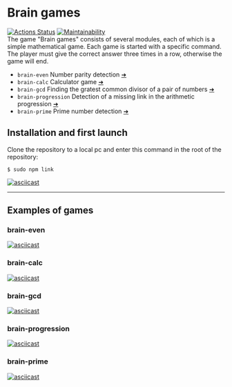 
Brain games
========================


[![Actions Status](https://github.com/moxa-rumin/frontend-project-44/workflows/hexlet-check/badge.svg)](https://github.com/moxa-rumin/frontend-project-44/actions)
[![Maintainability](https://api.codeclimate.com/v1/badges/a99a88d28ad37a79dbf6/maintainability)](https://codeclimate.com/github/codeclimate/codeclimate/maintainability)
<br>
The game "Brain games" consists of several modules, each of which is a simple mathematical game.
Each game is started with a specific command. The player must give the correct answer three times in a row, otherwise the game will end.

* `brain-even` Number parity detection [➜](#brain-even)
* `brain-calc` Calculator game [➜](#brain-calc)
* `brain-gcd` Finding the gratest common divisor of a pair of numbers [➜](#brain-gcd)
* `brain-progression` Detection of a missing link in the arithmetic progression [➜](#brain-progression)
* `brain-prime` Prime number detection [➜](#brain-prime)

## Installation and first launch ##

Сlone the repository to a local pc and enter this command in the root of the repository:

    $ sudo npm link
[![asciicast](https://asciinema.org/a/ER0BnyuTA7jZQDg3FpwAgAw0G.svg)](https://asciinema.org/a/ER0BnyuTA7jZQDg3FpwAgAw0G)

---
## Examples of games ##
### brain-even ###

[![asciicast](https://asciinema.org/a/9y4SDe6Ox1P5emWcxhTHz5Ms2.svg)](https://asciinema.org/a/9y4SDe6Ox1P5emWcxhTHz5Ms2)

### brain-calc ###
[![asciicast](https://asciinema.org/a/3qA6p758HJGdldmiv0JjQ75id.svg)](https://asciinema.org/a/3qA6p758HJGdldmiv0JjQ75id)

### brain-gcd ###
[![asciicast](https://asciinema.org/a/adx14zHs4PvnHFndRgrLlbHzr.svg)](https://asciinema.org/a/adx14zHs4PvnHFndRgrLlbHzr)

### brain-progression ###
[![asciicast](https://asciinema.org/a/AKdyTN0lTmzVMj9an5QuoM4FV.svg)](https://asciinema.org/a/AKdyTN0lTmzVMj9an5QuoM4FV)

### brain-prime ###
[![asciicast](https://asciinema.org/a/1Bq9qcNJXYW6FsRm2gqQKpFoS.svg)](https://asciinema.org/a/1Bq9qcNJXYW6FsRm2gqQKpFoS)